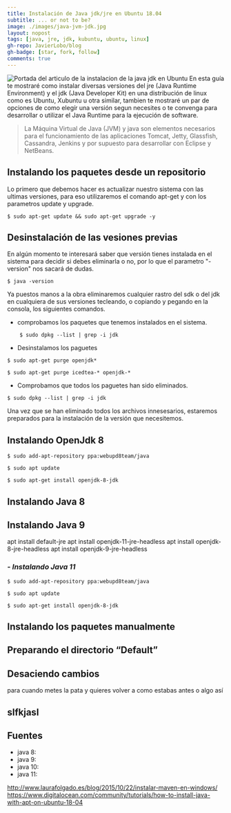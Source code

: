```yaml
---
title: Instalación de Java jdk/jre en Ubuntu 18.04
subtitle: ... or not to be?
image: ./images/java-jvm-jdk.jpg
layout: nopost
tags: [java, jre, jdk, kubuntu, ubuntu, linux]
gh-repo: JavierLobo/blog
gh-badge: [star, fork, follow]
comments: true
---
```

![](../images/java-jvm-jdk.jpg "Portada del articulo de la instalacion de la java jdk en Ubuntu")
En esta guía te mostraré como instalar diversas versiones del jre (Java Runtime Environment) y el jdk (Java Developer Kit) en una distribución de linux como es Ubuntu, Xubuntu u otra similar, tambien te mostraré un par de opciones de como elegír una versión segun necesites o te convenga para desarrollar o utilizar el Java Runtime para la ejecución de software.

> La Máquina Virtual de Java (JVM) y java son elementos necesarios para el funcionamiento de las aplicaciones Tomcat, Jetty, Glassfish, Cassandra, Jenkins y por supuesto para desarrollar con Eclipse y NetBeans.

## Instalando los paquetes desde un repositorio

Lo primero que debemos hacer es actualizar nuestro sistema con las ultimas versiones, para eso utilizaremos el comando apt-get y con los parametros update y upgrade.

    $ sudo apt-get update && sudo apt-get upgrade -y

## Desinstalación de las vesiones previas
En algún momento te interesará saber que versión tienes instalada en el sistema para decidir si debes eliminarla o no, por lo que el parametro "-version" nos sacará de dudas.

    $ java -version

Ya puestos manos a la obra eliminaremos cualquier rastro del sdk o del jdk en cualquiera de sus versiones tecleando, o copiando y pegando en la consola, los siguientes comandos.

* comprobamos los paquetes que tenemos instalados en el sistema.
```
    $ sudo dpkg --list | grep -i jdk
```
* Desinstalamos los paguetes
````
$ sudo apt-get purge openjdk*

$ sudo apt-get purge icedtea-* openjdk-*
````

* Comprobamos que todos los paguetes han sido eliminados.

```
$ sudo dpkg --list | grep -i jdk
```

Una vez que se han eliminado todos los archivos innesesarios, estaremos preparados para la instalación de la versión que necesitemos.

## Instalando OpenJdk 8

    $ sudo add-apt-repository ppa:webupd8team/java  

    $ sudo apt update  

    $ sudo apt-get install openjdk-8-jdk


## Instalando Java 8


## Instalando Java 9

apt install default-jre
apt install openjdk-11-jre-headless
apt install openjdk-8-jre-headless
apt install openjdk-9-jre-headless

### *- Instalando Java 11*

    $ sudo add-apt-repository ppa:webupd8team/java  

    $ sudo apt update

    $ sudo apt-get install openjdk-8-jdk


## Instalando los paquetes manualmente



## Preparando el directorio “Default”


## Desaciendo cambios
para cuando metes la pata y quieres volver a como estabas antes o algo así

## slfkjasl


## Fuentes
- java 8:
- java 9:
- java 10:
- java 11:


http://www.laurafolgado.es/blog/2015/10/22/instalar-maven-en-windows/
https://www.digitalocean.com/community/tutorials/how-to-install-java-with-apt-on-ubuntu-18-04